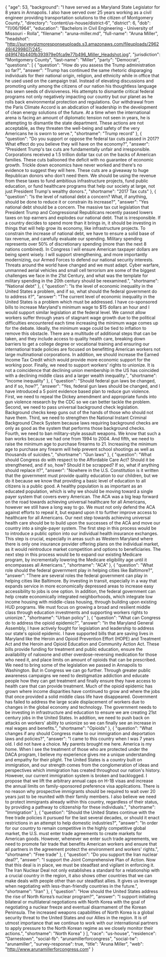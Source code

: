 {
  "age": 53,
  "background": "I have served as a Maryland State Legislator for 8 years in Annapolis. I also have served over 25 years working as a civil engineer providing transportation solutions to the citizen of Montgomery County.",
  "directory": "content/us-house/district-6",
  "district": 6,
  "dob": "11/06/1964",
  "education": "Bachelors in Civil Engineering - University of Missouri - Rolla",
  "filename": "aruna-miller.md",
  "full-name": "Aruna Miller",
  "headshot": "http://surveygizmoresponseuploads.s3.amazonaws.com/fileuploads/296249/4299807/245-d49f474b440fb393979e0fca9e77b496_Miller_Headshot.jpg",
  "jurisdiction": "Montgomery County",
  "last-name": "Miller",
  "party": "Democrat",
  "questions": [
    {
      "question": "How do you assess the Trump administration so far?",
      "answer": "Trump has continued the same rhetoric disparaging individuals for their national origin, religion, and ethnicity while in office that he used used on the campaign trail. Instead of elevating discussions and promoting unity among the citizens of our nation his thoughtless language has sewn seeds of divisiveness. His attempts to dismantle critical federal programs not only negatively impacting our country but our planet as he rolls back environmental protection and regulations. Our withdrawal from the Paris Climate Accord is an abdication of leadership in the development of clean energy solutions of the future. At a time when the international arena is facing an amount of diplomatic tension not seen in years, he is attempting to dismantle the state department. These actions are not acceptable, as they threaten the well-being and safety of the very Americans he is sworn to serve.",
      "shortname": "Trump record"
    },
    {
      "question": "Do you support or oppose the federal tax cuts passed in 2017? What effect do you believe they will have on the economy?",
      "answer": "President Trump's tax cuts are fundamentally unfair and irresponsible. Corporations received a 1.5 trillion dollar tax cut on the backs of American families. These cuts ballooned the deficit with no guarantee of economic growth. Trickle down economics have never worked and there's no evidence to suggest they will here. These cuts are a giveaway to huge Republican donors who don't need them. We should be using the revenue from these taxes to fund ambitious infrastructure projects, fund public education, or fund healthcare programs that help our society at large, not just President Trump's wealthy donors.",
      "shortname": "2017 Tax cuts"
    },
    {
      "question": "Is the level of national debt a concern? What, if anything, should be done to reduce it or constrain its increase?",
      "answer": "Yes national debt should be a concern. The massive tax cut legislation that President Trump and Congressional Republicans recently passed lowers taxes on top earners and explodes our national debt. That is irresponsible. If a country decides to spend more than it brings in, it should be investing in things that will help grow its economy, like infrastructure projects. To constrain the increase of national debt, we have to ensure a solid base of tax revenue, and carefully evaluate our spending. Military spending represents over 50% of discretionary spending (more than the next 8 nations combined). In Congress I will ensure American taxpayer dollars are being spent wisely. I will support strengthening, and more importantly modernizing, our Armed Forces to defend our national security interests. Threats around the world have changed and we must adapt. Cyber warfare, unmanned aerial vehicles and small cell terrorism are some of the biggest challenges we face in the 21st Century, and what was the template for military spending in the 20th century should be reexamined.",
      "shortname": "National debt"
    },
    {
      "question": "Is the level of economic inequality in the United States a problem, and if so, what should the federal government do to address it?",
      "answer": "The current level of economic inequality in the United States is a problem which must be addressed. I have co-sponsored bills to increase Maryland's minimum wage to $15 dollars an hour and I would support similar legislation at the federal level. We cannot allow workers suffer through years of stagnant wage growth due to the political difficulties encountered each time increasing the minimum wage comes up for the debate. Ideally, the minimum wage could be tied to inflation to remove this obstacle. There are a multitude of additional steps that can be taken, and they include access to quality health care, breaking down barriers to get a college degree or vocational training and ensuring our international trade policies are focused on benefitting American workers not large multinational corporations. In addition, we should increase the Earned Income Tax Credit which would provide more economic support for the working poor. Finally, we need to support workers' rights to unionize. It is not a coincidence that declining union membership in the US has coincided with a declining middle class and a larger wealth inequality.",
      "shortname": "Income inequality"
    },
    {
      "question": "Should federal gun laws be changed, and if so, how?",
      "answer": "Yes, federal gun laws should be changed, and I have introduced a 5 point evidence based plan to reduce gun violence. First, we need to repeal the Dickey amendment and appropriate funds into gun violence research by the CDC so we can better tackle the problem. Second, we need to pass universal background check legislation. Background checks keep guns out of the hands of those who should not have them. Third, we need to strengthen the National Instant Criminal Background Check System because laws requiring background checks are only as good as the system that performs those background checks. Fourth, we need to ban military-style assault weapons. We know that such a ban works because we had one from 1994 to 2004. And fifth, we need to raise the minimum age to purchase firearms to 21. Increasing the minimum age to purchase any firearm will help prevent school shootings as well as thousands of suicides.",
      "shortname": "Gun laws"
    },
    {
      "question": "What should Congress do with respect to the Affordable Care Act? Should it be strengthened, and if so, how? Should it be scrapped? If so, what if anything should replace it?",
      "answer": "Nowhere in the U.S. Constitution is it written that the government must provide quality education to our children, but we do it because we know that providing a basic level of education to all citizens is a public good. A healthy population is as important as an educated population, which is why we should be moving toward a single payer system that covers every American. The ACA was a big leap forward on the road towards achieving universal healthcare for all Americans, however we still have a long way to go. We must not only defend the ACA against efforts to repeal it, but expand upon it to further improve access to healthcare for all Americans. Our next step towards achieving universal health care should be to build upon the successes of the ACA and move our country into a single-payer system. The first step in this process would be to introduce a public option into our individual health insurance exchanges. This step is crucial, especially in areas such as Western Maryland where there is only one insurance provider offering plans on the individual market, as it would reintroduce market competition and options to beneficiaries. The next step in this process would be to expand our existing Medicare program, by incrementally lowering the Medicare eligibility age until it encompasses all Americans.",
      "shortname": "ACA"
    },
    {
      "question": "What role should the federal government play in helping cities like Baltimore?",
      "answer": "There are several roles the federal government can play in helping cities like Baltimore. By investing in transit, especially in a way that expands service in more economically depressed areas to increase easy accessibility to jobs is one option. In addition, the federal government can help create economically integrated neighborhoods, which integrate low income housing with middle-class housing, through building upon existing HUD programs. We must focus on growing a broad and resilient middle class through education investments and supporting workers rights to unionize.",
      "shortname": "Urban policy"
    },
    {
      "question": "What can Congress do to address the opioid epidemic?",
      "answer": "In the Maryland General Assembly, I have actively fought for legislation and leadership to address our state's opioid epidemic. I have supported bills that are saving lives in Maryland like the Heroin and Opioid Prevention Effort (HOPE) and Treatment Act and the Heroin and Opioid Education and Community Action Act. These bills provide funding for treatment and public education, ensure the availability of naloxone and other overdose-reversing medication for those who need it, and place limits on amount of opioids that can be prescribed. We need to bring some of the legislation we passed in Annapolis to Washington. But in Congress we can go further. Through greater public awareness campaigns we need to destigmatize addiction and educate people how they can get treatment and finally ensure they have access to health care that can provide treatment. Much of the opioid epidemic has grown where income disparities have continued to grow and where the jobs that once provided a solid middle class life have disappeared. Government has failed to address the large scale displacement of workers due to changes in the global economy and technology. The government needs to be investing in infrastructure and education to ensure we are creating 21st century jobs in the United States. In addition, we need to push back on attacks on workers' ability to unionize so we can finally see an increase in real wages and benefits.",
      "shortname": "Opioids"
    },
    {
      "question": "What changes if any should Congress make to our immigration and deportation laws and policies?",
      "answer": "I came to this country when I was 7 years old. I did not have a choice. My parents brought me here. America is my home. When I see the treatment of those who are protected under the DACA program, I believe my experience gives me a unique understanding and empathy for their plight. The United States is a country built on immigration, and our strength comes from the conglomeration of ideas and perspectives which immigration has created throughout our nation's history. However, our current immigration system is broken and backlogged. I propose that we lift the arbitrary annual caps on H-1B visas and increase the annual limits on family-sponsored preference visa applications. There is no reason why prospective immigrants should be required to wait over 20 years just to be reunited with their family members. I also believe we need to protect immigrants already within this country, regardless of their status, by providing a pathway to citizenship for these individuals.",
      "shortname": "Immigration"
    },
    {
      "question": "Should the United States continue with the free trade policies it pursued for the last several decades, or should it enact restrictions in an attempt to help domestic industries?",
      "answer": "In order for our country to remain competitive in the highly competitive global market, the U.S. must enter trade agreements to create markets for American goods. However, whenever we enter such trade agreements, we need to promote fair trade that benefits American workers and ensure that all partners in the agreement protect the environment and workers' rights.",
      "shortname": "Free trade"
    },
    {
      "question": "Do you support the Iran nuclear deal?",
      "answer": "I support the Joint Comprehensive Plan of Action. Now that this deal is in place, we must be steadfast and vigilant in enforcing it. The Iran Nuclear Deal not only establishes a standard for a relationship with a crucial country in the region, it also shows other countries that we can make deals with people other than our steadfast allies. It gives us leverage when negotiating with less-than-friendly countries in the future.",
      "shortname": "Iran"
    },
    {
      "question": "How should the United States address the rise of North Korea’s nuclear program?",
      "answer": "I support initiating bilateral or multilateral negotiations with North Korea with the goal of negotiating a nuclear freeze and eventual disarmament of the Korean Peninsula. The increased weapons capabilities of North Korea is a global security threat to the United States and our Allies in the region. It is of utmost importance that we continue to work with our international partners to apply pressure to the North Korean regime as we closely monitor their actions.",
      "shortname": "North Korea"
    }
  ],
  "race": "us-house",
  "residence": "Darnestown",
  "social-fb": "arunamillerforcongress",
  "social-tw": "arunamiller",
  "survey-response": true,
  "title": "Aruna Miller",
  "web": "http://www.arunamillerforcongress.com"
}
